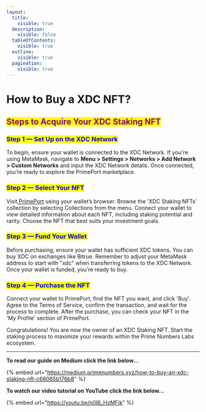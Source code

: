 ```yaml
---
layout:
  title:
    visible: true
  description:
    visible: false
  tableOfContents:
    visible: true
  outline:
    visible: true
  pagination:
    visible: true
---
```


# How to Buy a XDC NFT?

## <mark style="color:purple;">Steps to Acquire Your XDC Staking NFT</mark>

### <mark style="color:blue;">Step 1 — Set Up on the XDC Network</mark>&#x20;

To begin, ensure your wallet is connected to the XDC Network. If you're using MetaMask, navigate to **Menu > Settings > Networks > Add Network > Custom Networks** and input the XDC Network details. Once connected, you’re ready to explore the PrimePort marketplace.

### <mark style="color:blue;">Step 2 — Select Your NFT</mark>&#x20;

Visit[ PrimePort](https://primeport.xyz) using your wallet’s browser. Browse the 'XDC Staking NFTs' collection by selecting Collections from the menu. Connect your wallet to view detailed information about each NFT, including staking potential and rarity. Choose the NFT that best suits your investment goals.

### <mark style="color:blue;">Step 3 — Fund Your Wallet</mark>&#x20;

Before purchasing, ensure your wallet has sufficient XDC tokens. You can buy XDC on exchanges like Bitrue. Remember to adjust your MetaMask address to start with "xdc" when transferring tokens to the XDC Network. Once your wallet is funded, you’re ready to buy.

### <mark style="color:blue;">Step 4 — Purchase the NFT</mark>&#x20;

Connect your wallet to PrimePort, find the NFT you want, and click 'Buy'. Agree to the Terms of Service, confirm the transaction, and wait for the process to complete. After the purchase, you can check your NFT in the 'My Profile' section of PrimePort.

Congratulations! You are now the owner of an XDC Staking NFT. Start the staking process to maximize your rewards within the Prime Numbers Labs ecosystem.

***

**To read our guide on Medium click the link below...**

{% embed url="https://medium.primenumbers.xyz/how-to-buy-an-xdc-staking-nft-c66065b176b8" %}

**To watch our video tutorial on YouTube click the link below...**

{% embed url="https://youtu.be/n0I6_HzMFik" %}
